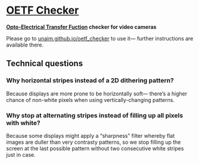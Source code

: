 [OETF Checker]
==============

**[Opto-Electrical Transfer Fuction] checker for video cameras**

Please go to [unaim.github.io/oetf_checker] to use it— further instructions are available there.


Technical questions
-------------------

### Why horizontal stripes instead of a 2D dithering pattern?

Because displays are more prone to be horizontally soft— there’s a higher chance of non-white pixels when using vertically-changing patterns.

### Why stop at alternating stripes instead of filling up all pixels with white?

Because some displays might apply a “sharpness” filter whereby flat images are duller than very contrasty patterns, so we stop filling up the screen at the last possible pattern without two consecutive white stripes just in case.


[OETF Checker]: https://unaim.github.io/oetf_checker
[Opto-Electrical Transfer Fuction]: https://en.wikipedia.org/wiki/Transfer_functions_in_imaging
[unaim.github.io/oetf_checker]: https://unaim.github.io/oetf_checker

